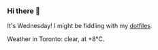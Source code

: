 ### Hi there :wave:

It's Wednesday! I might be fiddling with my [dotfiles](https://github.com/bewuethr/dotfiles).

Weather in Toronto: clear, at +8°C.
